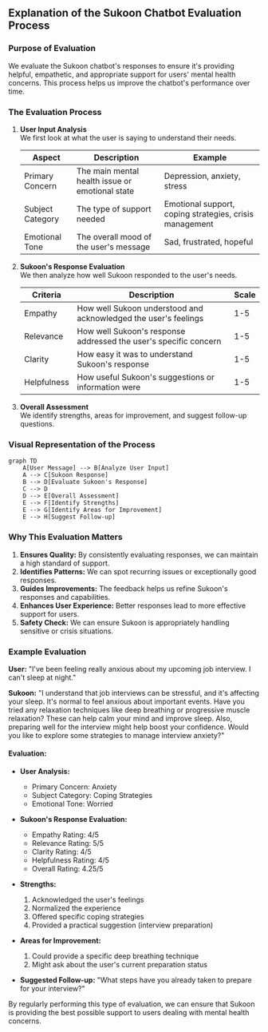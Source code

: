 ## Explanation of the Sukoon Chatbot Evaluation Process

### Purpose of Evaluation
We evaluate the Sukoon chatbot's responses to ensure it's providing helpful, empathetic, and appropriate support for users' mental health concerns. This process helps us improve the chatbot's performance over time.

### The Evaluation Process

1. **User Input Analysis**  
   We first look at what the user is saying to understand their needs.

   | Aspect            | Description                                      | Example                             |
   |-------------------|--------------------------------------------------|-------------------------------------|
   | Primary Concern    | The main mental health issue or emotional state  | Depression, anxiety, stress         |
   | Subject Category   | The type of support needed                       | Emotional support, coping strategies, crisis management |
   | Emotional Tone     | The overall mood of the user's message          | Sad, frustrated, hopeful            |

2. **Sukoon's Response Evaluation**  
   We then analyze how well Sukoon responded to the user's needs.

   | Criteria     | Description                                          | Scale |
   |--------------|------------------------------------------------------|-------|
   | Empathy      | How well Sukoon understood and acknowledged the user's feelings | 1-5   |
   | Relevance    | How well Sukoon's response addressed the user's specific concern | 1-5   |
   | Clarity      | How easy it was to understand Sukoon's response     | 1-5   |
   | Helpfulness  | How useful Sukoon's suggestions or information were  | 1-5   |

3. **Overall Assessment**  
   We identify strengths, areas for improvement, and suggest follow-up questions.

### Visual Representation of the Process

```mermaid
graph TD
    A[User Message] --> B[Analyze User Input]
    A --> C[Sukoon Response]
    B --> D[Evaluate Sukoon's Response]
    C --> D
    D --> E[Overall Assessment]
    E --> F[Identify Strengths]
    E --> G[Identify Areas for Improvement]
    E --> H[Suggest Follow-up]
```

### Why This Evaluation Matters

1. **Ensures Quality:** By consistently evaluating responses, we can maintain a high standard of support.
2. **Identifies Patterns:** We can spot recurring issues or exceptionally good responses.
3. **Guides Improvements:** The feedback helps us refine Sukoon's responses and capabilities.
4. **Enhances User Experience:** Better responses lead to more effective support for users.
5. **Safety Check:** We can ensure Sukoon is appropriately handling sensitive or crisis situations.

### Example Evaluation

**User:** "I've been feeling really anxious about my upcoming job interview. I can't sleep at night."

**Sukoon:** "I understand that job interviews can be stressful, and it's affecting your sleep. It's normal to feel anxious about important events. Have you tried any relaxation techniques like deep breathing or progressive muscle relaxation? These can help calm your mind and improve sleep. Also, preparing well for the interview might help boost your confidence. Would you like to explore some strategies to manage interview anxiety?"

#### Evaluation:
- **User Analysis:**
  - Primary Concern: Anxiety
  - Subject Category: Coping Strategies
  - Emotional Tone: Worried

- **Sukoon's Response Evaluation:**
  - Empathy Rating: 4/5
  - Relevance Rating: 5/5
  - Clarity Rating: 4/5
  - Helpfulness Rating: 4/5
  - Overall Rating: 4.25/5

- **Strengths:**
  1. Acknowledged the user's feelings
  2. Normalized the experience
  3. Offered specific coping strategies
  4. Provided a practical suggestion (interview preparation)

- **Areas for Improvement:**
  1. Could provide a specific deep breathing technique
  2. Might ask about the user's current preparation status

- **Suggested Follow-up:** "What steps have you already taken to prepare for your interview?"

By regularly performing this type of evaluation, we can ensure that Sukoon is providing the best possible support to users dealing with mental health concerns.